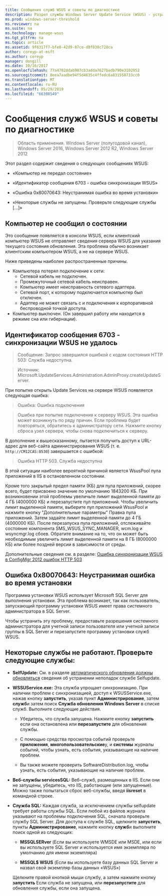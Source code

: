 ```yaml
---
title: Сообщения служб WSUS и советы по диагностике
description: Раздел службы Windows Server Update Service (WSUS) - устранение неполадок с помощью сообщения служб WSUS
ms.prod: windows-server-threshold
ms.reviewer: na
ms.suite: na
ms.technology: manage-wsus
ms.tgt_pltfrm: na
ms.topic: article
ms.assetid: 9f6317f7-bfe0-42d9-87ce-d8f038c728ca
author: coreyp-at-msft
ms.author: coreyp
manager: dongill
ms.date: 10/16/2017
ms.openlocfilehash: 77a4702ddab987cb3adda7627badb790e3102952
ms.sourcegitcommit: 8eea7aadbe94f5d4635c4ffedc6a831558733cc0
ms.translationtype: MT
ms.contentlocale: ru-RU
ms.lasthandoff: 05/29/2019
ms.locfileid: "66308549"
---
```

# <a name="wsus-messages-and-troubleshooting-tips"></a>Сообщения служб WSUS и советы по диагностике

>Область применения. Windows Server (полугодовой канал), Windows Server 2016, Windows Server 2012 R2, Windows Server 2012

Этот раздел содержит сведения о следующих сообщениях WSUS:

-   «Компьютер не передал состояние»

-   «Идентификатор сообщения 6703 - ошибка синхронизации WSUS»

-   «Ошибка 0x80070643: Неустранимая ошибка во время установки»

-   «Некоторые службы не запущены. Проверьте следующие службы [...]»

## <a name="computer-has-not-reported-status"></a>Компьютер не сообщил о состоянии
Это сообщение появляется в консоли WSUS, если клиентский компьютер WSUS не отправляет сведения сервера WSUS для указания текущего состояния обновления. Эта проблема обычно возникает клиентским компьютером WSUS, а не на сервере WSUS.

Ниже приведены наиболее распространенные причины.

-   Компьютера потерял подключение к сети:
    -   Сетевой кабель не подключен.
    -   Промежуточный сетевой кабель неисправен.
    -   Компьютер имеет неисправность сетевого адаптера.
    -   Сетевой порт, к которому подключается компьютер был отключен.
    -   Адаптер не может связать с и подключения к корпоративной беспроводной точкой доступа.
-   Компьютер выключен. (Он завершил работу или находится в режиме сна или гибернации).

## <a name="message-id-6703---wsus-synchronization-failed"></a>Идентификатор сообщения 6703 - синхронизации WSUS не удалось
> Сообщение: Запрос завершился ошибкой с кодом состояния HTTP 503: Служба недоступна.

> Источник: Microsoft.UpdateServices.Administration.AdminProxy.createUpdateServer.

При попытке открыть Update Services на сервере WSUS появляется следующая ошибка:

> Ошибка: Ошибка подключения

> Ошибка при попытке подключения к серверу WSUS. Эта ошибка может возникнуть по ряду причин. Если проблема будет повторяться, обратитесь к администратору сети. Нажмите кнопку сброса узел сервера, чтобы снова подключиться к серверу.

В дополнение к вышесказанному, пытается получить доступ к URL-адрес для веб-сайта администрирования WSUS (т. е. `http://CM12CAS:8530`) завершается с ошибкой:

> Ошибка HTTP 503. Служба недоступна

В этой ситуации наиболее вероятной причиной является WsusPool пула приложений в IIS в остановленном состоянии.

Кроме того закрытый предел памяти (КБ) для пула приложений, скорее всего, будет присвоено значение по умолчанию 1843200 КБ. При возникновении этой проблемы увеличьте лимит выделенной памяти до 4 ГБ (4000000 КБ) и перезапустите пул приложений. Чтобы увеличить лимит выделенной памяти, выберите пул приложений WsusPool и нажмите кнопку "Дополнительные параметры" Правка пула приложений. Затем задайте лимит выделенной памяти до 4 ГБ (4000000 КБ). После перезапуска пула приложений, отслеживайте состояние компонента SMS_WSUS_SYNC_MANAGER, wcm.log и wsyncmgr.log сбоев. Обратите внимание на то, что он может быть необходимым увеличить лимит выделенной памяти на 8 ГБ (8000000 КБ) или более поздней версии в зависимости от среды.

Дополнительные сведения см. в разделе: [Ошибка синхронизации WSUS в ConfigMgr 2012 ошибок HTTP 503](http://blogs.technet.com/b/sus/archive/2015/03/23/configmgr-2012-support-tip-wsus-sync-fails-with-http-503-errors.aspx)

## <a name="error-0x80070643-fatal-error-during-installation"></a>Ошибка 0x80070643: Неустранимая ошибка во время установки
Программа установки WSUS использует Microsoft SQL Server для выполнения установки. Эта проблема возникает, так как пользователь, запускающий программу установки WSUS имеет права системного администратора в SQL Server.

Чтобы устранить эту проблему, предоставьте разрешения системного администратора для учетной записи пользователя или учетной записи группы в SQL Server и перезапустите программу установки служб WSUS.

## <a name="some-services-are-not-running-check-the-following-services"></a>Некоторые службы не работают. Проверьте следующие службы:

- **SelfUpdate:** См. в разделе [автоматического обновления должны обновляться](https://technet.microsoft.com/library/cc708554(v=ws.10).aspx) сведения об устранении неполадок службе Selfupdate.

- **WSSUService.exe:** Эта служба упрощает синхронизацию. При наличии проблем с синхронизацией, доступ к WSUSService.exe, нажав кнопку **запустить**, указав пункт **Администрирование**, затем **служб**и затем поиск **Служба обновления Windows Server** в списке служб. Выполните следующие действия.
    
    -   Убедитесь, что служба запущена. Нажмите кнопку **запустить** если она остановлена или **перезапустите** для обновления службы.
    
    -   С помощью средства просмотра событий проверьте **приложения**, **многопользовательские**y, и **системы** журналы событий, чтобы узнать, есть события, указывающие на наличие проблем.
    
    -   Вы также можете проверить SoftwareDistribution.log, чтобы узнать, есть события, указывающие на наличие проблем.

- **Веб-службы servicesSQL:** Веб-служб, размещенных в IIS. Если они не запущены, убедитесь, что IIS, работающие (или запущенные). Можно также попытаться сброс веб-службы, введя **iisreset** в командной строке.

- **Служба SQL:** Каждая служба, за исключением службы selfupdate требует работы службы SQL. Если любой из файлов журнала указывают на проблемы подключения SQL, сначала проверьте службу SQL Server. Для доступа к службе SQL, щелкните **запустить**, пункты **Администрирование**, нажмите кнопку **служб**и выполните поиск одной из следующих:
    
    -   **MSSQLSERver** (Если вы используете WMSDE или MSDE, или если вы используете SQL Server и используется имя экземпляра по умолчанию для имени экземпляра)
    
    -   **MSSQL$ WSUS** (Если вы используете базу данных SQL Server и назвал свой экземпляр базы данных «WSUS»)
    
    Щелкните правой кнопкой мыши службу, а затем нажмите кнопку **запустить** Если служба не запущена, или **перезапустите** для обновления службы, если она запущена.

